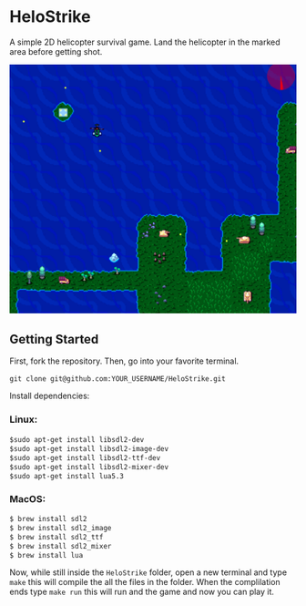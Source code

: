 # HeloStrike
A simple 2D helicopter survival game. Land the helicopter in the marked area before getting shot.  
<p align="center">
  <img src="https://github.com/mmohamedali/HeloStrike/blob/master/images/image_scnshot.jpg"/>
</p>

## Getting Started

First, fork the repository. Then, go into your favorite terminal.

    git clone git@github.com:YOUR_USERNAME/HeloStrike.git
 
Install dependencies: 
### Linux: 
    $sudo apt-get install libsdl2-dev 
    $sudo apt-get install libsdl2-image-dev
    $sudo apt-get install libsdl2-ttf-dev
    $sudo apt-get install libsdl2-mixer-dev
    $sudo apt-get install lua5.3
### MacOS: 
    $ brew install sdl2
    $ brew install sdl2_image
    $ brew install sdl2_ttf
    $ brew install sdl2_mixer
    $ brew install lua

Now, while still inside the `HeloStrike` folder, open a new terminal and type `make` this will compile the all the files in the folder. When the complilation ends type `make run` this will run and the game and now you can play it. 
